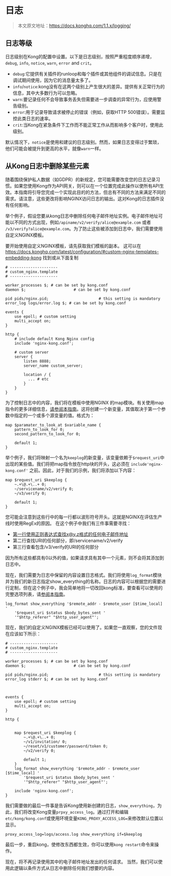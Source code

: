 # 日志

> 本文原文地址：https://docs.konghq.com/1.1.x/logging/

## 日志等级

日志级别在Kong的配置中设置。以下是日志级别，按照严重程度顺序递增，`debug`, `info`, `notice`, `warn`, `error` and `crit`。

- `debug`:它提供有关插件的runloop和每个插件或其他组件的调试信息。只是在调试期间使用，因为它的消息量太多了。
- `info`/`notice`:kong没有在这两个级别上产生很大的差异。提供有关正常行为的信息，其中大多数行为可以忽略。
- `warn`:要记录任何不会导致事务丢失但需要进一步调查的异常行为，应使用警告级别。
- `error`:用于记录导致请求被停止的错误（例如，获取HTTP 500错误）。需要监控此类日志的速率。
- `crit`:当Kong在紧急条件下工作而不能正常工作从而影响多个客户时，使用此级别。

默认情况下，`notice`是使用和建议的日志级别。然而，如果日志变得过于繁琐，他们可能会被提升到更高的水平，就像`warn`一样。

## 从Kong日志中删除某些元素

随着围绕保护私人数据（如GDPR）的新规定，您可能需要改变您的日志记录习惯。如果您使用Kong作为API网关，则可以在一个位置完成此操作以使所有API生效。本指南将引导您完成一个实现此目的的方法，但总有不同的方法来满足不同的需求。请注意，这些更改将影响NGINX访问日志的输出。这对Kong的日志插件没有任何影响。

举个例子，假设您要从kong日志中删除任何电子邮件地址实例。电子邮件地址可能以不同的方式出现，例如`/apiname/v2/verify/alice@example.com` 或者 `/v3/verify?alice@example.com`。为了防止这些被添加到日志中，我们需要使用自定义NGINX模板。

要开始使用自定义NGINX模板，请先获取我们模板的副本。
这可以在 https://docs.konghq.com/latest/configuration/#custom-nginx-templates-embedding-kong 找到或从下面复制
```
# ---------------------
# custom_nginx.template
# ---------------------

worker_processes $; # can be set by kong.conf
daemon $;                     # can be set by kong.conf

pid pids/nginx.pid;                      # this setting is mandatory
error_log logs/error.log $; # can be set by kong.conf

events {
    use epoll; # custom setting
    multi_accept on;
}

http {
    # include default Kong Nginx config
    include 'nginx-kong.conf';

    # custom server
    server {
        listen 8888;
        server_name custom_server;

        location / {
          ... # etc
        }
    }
}
```

为了控制日志中的内容，我们将在模板中使用NGINX 的map模块。有关使用map指令的更多详细信息，[请参阅本指南](http://nginx.org/en/docs/http/ngx_http_map_module.html)。这将创建一个新变量，其值取决于第一个参数中指定的一个或多个源变量的值。格式为：
```
map $paramater_to_look_at $variable_name {
    pattern_to_look_for 0;
    second_pattern_to_look_for 0;

    default 1;
}
```
举个例子，我们将映射一个名为`keeplog`的新变量，该变量依赖于`$request_uri`中出现的某些值。我们将把map指令放在http块的开头，这必须在 `include'nginx-kong.conf'` 之前。因此，对于我们的示例，我们将添加以下内容：
```
map $request_uri $keeplog {
    ~.+\@.+\..+ 0;
    ~/servicename/v2/verify 0;
    ~/v3/verify 0;

    default 1;
}
```

您可能会注意到这些行中的每一行都以波形符号开头。这就是NGINX在评估生产线时使用RegEx的原因。
在这个例子中我们有三件事需要寻找：

- 第一行使用正则表达式查找x@y.z格式的任何电子邮件地址
- 第二行查找URI的任何部分，即/servicename/v2/verify
- 第三行查看包含/v3/verify的URI的任何部分

因为所有这些都具有0以外的值，如果请求具有其中一个元素，则不会将其添加到日志中。

现在，我们需要为日志中保留的内容设置日志格式。我们将使用`log_format`模块并为我们的新日志指定show_everything的名称。日志的内容可以根据您的需要进行定制，但在这个例子中，我会简单地将一切改回kong标准，要查看可以使用的完整选项列表，请[参阅本指南](https://nginx.org/en/docs/http/ngx_http_core_module.html#variables)。
```
log_format show_everything '$remote_addr - $remote_user [$time_local] '
    '$request_uri $status $body_bytes_sent '
    '"$http_referer" "$http_user_agent"';
```
现在，我们的自定义NGINX模板已经可以使用了。如果您一直观察，您的文件现在应该如下所示：
```
# ---------------------
# custom_nginx.template
# ---------------------

worker_processes $; # can be set by kong.conf
daemon $;                     # can be set by kong.conf

pid pids/nginx.pid;                      # this setting is mandatory
error_log stderr $; # can be set by kong.conf



events {
    use epoll; # custom setting
    multi_accept on;
}

http {


    map $request_uri $keeplog {
        ~.+\@.+\..+ 0;
        ~/v1/invitation/ 0;
        ~/reset/v1/customer/password/token 0;
        ~/v2/verify 0;

        default 1;
    }
    log_format show_everything '$remote_addr - $remote_user [$time_local] '
        '$request_uri $status $body_bytes_sent '
        '"$http_referer" "$http_user_agent"';

    include 'nginx-kong.conf';
}
```

我们需要做的最后一件事是告诉Kong使用新创建的日志，`show_everything`，为此，我们将改变Kong变量`prpxy_access_log`。通过打开和编辑`etc/kong/kong.conf`或使用环境变量` KONG_PROXY_ACCESS_LOG= `来修改默认位置以显示。
```
proxy_access_log=logs/access.log show_everything if=$keeplog
```

最后一步，重启kong，使修改东西都生效，你可以使用`kong restart`命令来操作。

现在，将不再记录使用其中的电子邮件地址发出的任何请求。
当然，我们可以使用此逻辑以条件方式从日志中删除任何我们想要的内容。


















